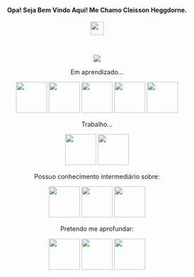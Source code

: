 <h4 align="center">Opa! Seja Bem Vindo Aqui! Me Chamo Cleisson Heggdorne. </h4>
<p align="center">
<a href="https://www.instagram.com/cleisson.heggdorne/"><img src="https://cdn.icon-icons.com/icons2/122/PNG/512/instagram_socialnetwork_20033.png" width="30px" ></a>
</p>
<p>&nbsp;</p>
<p align="center"><img src="https://media3.giphy.com/media/wvQIqJyNBOCjK/giphy.gif?cid=ecf05e472xnza9gnsucrckd1ysswy1skppuduan618uqwe9o&amp;rid=giphy.gif&amp;ct=g" /></p>

<p align="center">
  Em  aprendizado...
</p>
<p align="center">
  <img src="https://img.icons8.com/color/480/java-coffee-cup-logo--v1.png" width="70px" />
  <img src="https://www.pngfind.com/pngs/m/53-535670_spring-framework-logo-spring-boot-hd-png-download.png" width="70px"/>
  <img src="https://miro.medium.com/max/743/1*vBaeAw41XveYAWI7_mqGxg.jpeg" width="70px" />
  <img src="https://www.vectorlogo.zone/logos/getpostman/getpostman-ar21.png" width="70px"/>
  <img src="https://nsfocusglobal.com/wp-content/uploads/2019/04/apachetomcat.jpg" width="70px"/>
</p>

<p align="center">
  Trabalho...
</p>
<p align="center">
<img src="https://cdn-icons-png.flaticon.com/512/337/337953.png" width="70px" />
 <img src="https://cdn-icons-png.flaticon.com/512/5968/5968342.png" width="70px" />

</p>
<p align="center">
  Possuo conhecimento intermediário sobre:
</p>
<p align="center">
  <img src="https://cdn-icons-png.flaticon.com/512/5968/5968332.png" width="70px" />
  <img src="https://colinstodd.com/images/posts/matcss-min.png" width="70px" />
  <img src="https://freepngimg.com/download/android/58550-mobile-development-android-studio-app-free-download-image.png" width="70px" />

<p align="center">
  Pretendo me aprofundar:
</p>
<p align="center">
<img src="https://cdn-icons-png.flaticon.com/512/5968/5968292.png" width="70px" />
  <img src="https://cdn-icons-png.flaticon.com/512/919/919826.png" width="70px" />
  <img src="https://cdn-icons-png.flaticon.com/512/919/919827.png" width="70px" />
</p>
